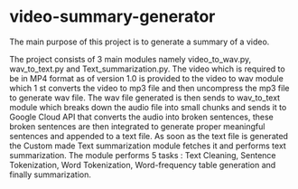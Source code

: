 # video-summary-generator

The main purpose of this project is to generate a summary of a video.

The project consists of 3 main modules namely video_to_wav.py, wav_to_text.py
and Text_summarization.py.
The video which is required to be in MP4 format as of version 1.0 is provided to the
video to wav module which 1 st converts the video to mp3 file and then uncompress
the mp3 file to generate wav file. The wav file generated is then sends to wav_to_text
module which breaks down the audio file into small chunks and sends it to Google
Cloud API that converts the audio into broken sentences, these broken sentences are
then integrated to generate proper meaningful sentences and appended to a text file.
As soon as the text file is generated the Custom made Text summarization module
fetches it and performs text summarization. The module performs 5 tasks : Text
Cleaning, Sentence Tokenization, Word Tokenization, Word-frequency table
generation and finally summarization.


